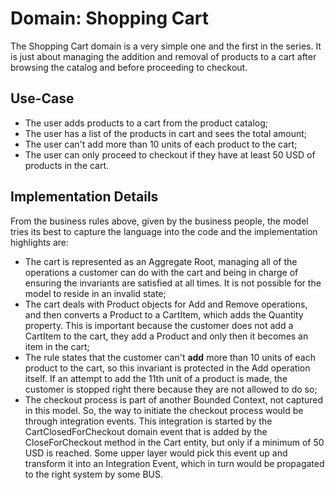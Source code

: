 # Domain: Shopping Cart

The Shopping Cart domain is a very simple one and the first in the series. It is just about managing the addition and removal of products to a cart after browsing the catalog and before proceeding to checkout.

## Use-Case

- The user adds products to a cart from the product catalog;
- The user has a list of the products in cart and sees the total amount;
- The user can't add more than 10 units of each product to the cart;
- The user can only proceed to checkout if they have at least 50 USD of products in the cart.

## Implementation Details

From the business rules above, given by the business people, the model tries its best to capture the language into the code and the implementation highlights are:

- The cart is represented as an Aggregate Root, managing all of the operations a customer can do with the cart and being in charge of ensuring the invariants are satisfied at all times. It is not possible for the model to reside in an invalid state;
- The cart deals with Product objects for Add and Remove operations, and then converts a Product to a CartItem, which adds the Quantity property. This is important because the customer does not add a CartItem to the cart, they add a Product and only then it becomes an item in the cart;
- The rule states that the customer can't **add** more than 10 units of each product to the cart, so this invariant is protected in the Add operation itself. If an attempt to add the 11th unit of a product is made, the customer is stopped right there because they are not allowed to do so;
- The checkout process is part of another Bounded Context, not captured in this model. So, the way to initiate the checkout process would be through integration events. This integration is started by the CartClosedForCheckout domain event that is added by the CloseForCheckout method in the Cart entity, but only if a minimum of 50 USD is reached. Some upper layer would pick this event up and transform it into an Integration Event, which in turn would be propagated to the right system by some BUS.
